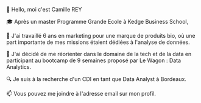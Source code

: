 👋 Hello, moi c'est Camille REY

🎓 Après un master Programme Grande Ecole à Kedge Business School,

🌱 J'ai travaillé 6 ans en marketing pour une marque de produits bio, où une part importante de mes missions étaient dédiées à l'analyse de données.

🚃 J'ai décidé de me réorienter dans le domaine de la tech et de la data en participant au bootcamp de 9 semaines proposé par Le Wagon : Data Analytics.

🔍 Je suis à la recherche d'un CDI en tant que Data Analyst à Bordeaux.

📫 Vous pouvez me joindre à l'adresse email sur mon profil.

<!---
Camillerey01/Camillerey01 is a ✨ special ✨ repository because its `README.md` (this file) appears on your GitHub profile.
You can click the Preview link to take a look at your changes.
--->
